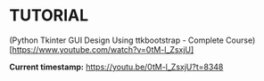 # TUTORIAL

(Python Tkinter GUI Design Using ttkbootstrap - Complete Course)[https://www.youtube.com/watch?v=0tM-l_ZsxjU]

**Current timestamp:**
https://youtu.be/0tM-l_ZsxjU?t=8348
